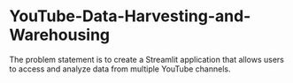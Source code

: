 # YouTube-Data-Harvesting-and-Warehousing
The problem statement is to create a Streamlit application that allows users to access and analyze data from multiple YouTube channels.
